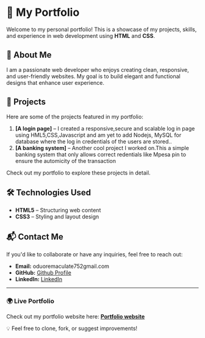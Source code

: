 # 🌟 My Portfolio

Welcome to my personal portfolio! This is a showcase of my projects, skills, and experience in web development using **HTML** and **CSS**.

## 🔹 About Me
I am a passionate web developer who enjoys creating clean, responsive, and user-friendly websites. My goal is to build elegant and functional designs that enhance user experience.

## 🚀 Projects
Here are some of the projects featured in my portfolio:

1. **[A login page]** – I created a responsive,secure and scalable log in page
                             using HML5,CSS,Javascript and am yet to add Nodejs,
                             MySQL for database where the log in credentials of the
                             users are stored..
2. **[A banking system]** – Another cool project I worked on.This a simple banking system that only allows correct
                             redentials like Mpesa pin to ensure the automicity of the transaction

Check out my portfolio to explore these projects in detail.

## 🛠️ Technologies Used
- **HTML5** – Structuring web content
- **CSS3** – Styling and layout design

## 📬 Contact Me
If you'd like to collaborate or have any inquiries, feel free to reach out:
- **Email:** oduoremaculate752gmail.com
- **GitHub:** <a href="https://github.com/Emmaculate-oduor/">Github Profile</a>
- **LinkedIn:** <a href="https://www.linkedin.com/in/emmaculate-oduor-a5711b320/">LinkedIn </a>

---
### 🌍 Live Portfolio
Check out my portfolio website here: **<a href="https://emmaculate-oduor.github.io/portfolio-web-page/">Portfolio website</a>**

💡 Feel free to clone, fork, or suggest improvements!
